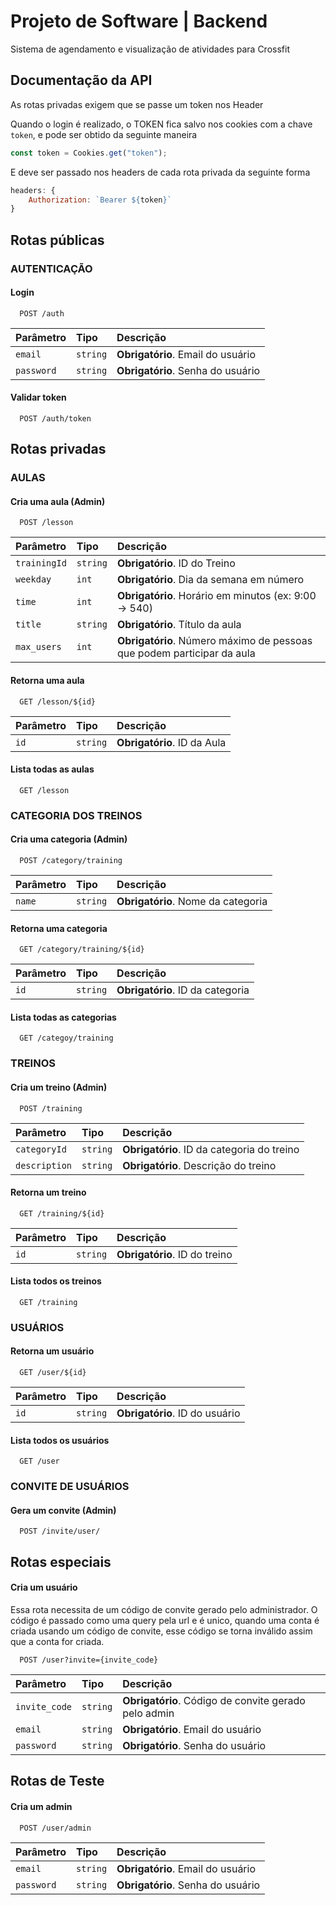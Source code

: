 
# Projeto de Software | Backend

Sistema de agendamento e visualização de atividades para Crossfit


## Documentação da API
As rotas privadas exigem que se passe um token nos Header

Quando o login é realizado, o TOKEN fica salvo nos cookies com a chave `token`, e pode ser obtido da seguinte maneira

```js
const token = Cookies.get("token");
```

E deve ser passado nos headers de cada rota privada da seguinte forma

```js
headers: {
    Authorization: `Bearer ${token}`
}
```

## Rotas públicas
### AUTENTICAÇÃO
#### Login

```http
  POST /auth
```

| Parâmetro   | Tipo       | Descrição                           |
| :---------- | :--------- | :---------------------------------- |
| `email` | `string` | **Obrigatório**. Email do usuário |
| `password` | `string` | **Obrigatório**. Senha do usuário |

#### Validar token
```http
  POST /auth/token
```

## Rotas privadas

### AULAS
#### Cria uma aula (Admin)

```http
  POST /lesson
```

| Parâmetro   | Tipo       | Descrição                           |
| :---------- | :--------- | :---------------------------------- |
| `trainingId` | `string` | **Obrigatório**. ID do Treino |
| `weekday` | `int` | **Obrigatório**. Dia da semana em número |
| `time` | `int` | **Obrigatório**. Horário em minutos (ex: 9:00 -> 540) |
| `title` | `string` | **Obrigatório**. Título da aula |
| `max_users` | `int` | **Obrigatório**. Número máximo de pessoas que podem participar da aula |

#### Retorna uma aula

```http
  GET /lesson/${id}
```

| Parâmetro   | Tipo       | Descrição                                   |
| :---------- | :--------- | :------------------------------------------ |
| `id`      | `string` | **Obrigatório**. ID da Aula |

#### Lista todas as aulas

```http
  GET /lesson
```

### CATEGORIA DOS TREINOS
#### Cria uma categoria (Admin)

```http
  POST /category/training
```

| Parâmetro   | Tipo       | Descrição                           |
| :---------- | :--------- | :---------------------------------- |
| `name` | `string` | **Obrigatório**. Nome da categoria |

#### Retorna uma categoria

```http
  GET /category/training/${id}
```

| Parâmetro   | Tipo       | Descrição                                   |
| :---------- | :--------- | :------------------------------------------ |
| `id`      | `string` | **Obrigatório**. ID da categoria |

#### Lista todas as categorias

```http
  GET /categoy/training
```

### TREINOS
#### Cria um treino (Admin)

```http
  POST /training
```

| Parâmetro   | Tipo       | Descrição                           |
| :---------- | :--------- | :---------------------------------- |
| `categoryId` | `string` | **Obrigatório**. ID da categoria do treino |
| `description` | `string` | **Obrigatório**. Descrição do treino |

#### Retorna um treino

```http
  GET /training/${id}
```

| Parâmetro   | Tipo       | Descrição                                   |
| :---------- | :--------- | :------------------------------------------ |
| `id`      | `string` | **Obrigatório**. ID do treino |

#### Lista todos os treinos

```http
  GET /training
```

### USUÁRIOS
#### Retorna um usuário

```http
  GET /user/${id}
```

| Parâmetro   | Tipo       | Descrição                                   |
| :---------- | :--------- | :------------------------------------------ |
| `id`      | `string` | **Obrigatório**. ID do usuário |

#### Lista todos os usuários

```http
  GET /user
```

### CONVITE DE USUÁRIOS

#### Gera um convite (Admin)

```http
  POST /invite/user/
```

## Rotas especiais
#### Cria um usuário
Essa rota necessita de um código de convite gerado pelo administrador. O código é passado como uma query pela url e é unico, quando uma conta é criada usando um código de convite, esse código se torna inválido assim que a conta for criada.

```http
  POST /user?invite={invite_code}
```

| Parâmetro   | Tipo       | Descrição                           |
| :---------- | :--------- | :---------------------------------- |
| `invite_code` | `string` | **Obrigatório**. Código de convite gerado pelo admin |
| `email` | `string` | **Obrigatório**. Email do usuário |
| `password` | `string` | **Obrigatório**. Senha do usuário |

## Rotas de Teste
#### Cria um admin

```http
  POST /user/admin
```

| Parâmetro   | Tipo       | Descrição                           |
| :---------- | :--------- | :---------------------------------- |
| `email` | `string` | **Obrigatório**. Email do usuário |
| `password` | `string` | **Obrigatório**. Senha do usuário |






